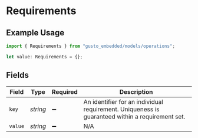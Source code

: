 # Requirements

## Example Usage

```typescript
import { Requirements } from "gusto_embedded/models/operations";

let value: Requirements = {};
```

## Fields

| Field                                                                                           | Type                                                                                            | Required                                                                                        | Description                                                                                     |
| ----------------------------------------------------------------------------------------------- | ----------------------------------------------------------------------------------------------- | ----------------------------------------------------------------------------------------------- | ----------------------------------------------------------------------------------------------- |
| `key`                                                                                           | *string*                                                                                        | :heavy_minus_sign:                                                                              | An identifier for an individual requirement. Uniqueness is guaranteed within a requirement set. |
| `value`                                                                                         | *string*                                                                                        | :heavy_minus_sign:                                                                              | N/A                                                                                             |